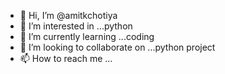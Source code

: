 - 👋 Hi, I’m @amitkchotiya
- 👀 I’m interested in ...python
- 🌱 I’m currently learning ...coding
- 💞️ I’m looking to collaborate on ...python project
- 📫 How to reach me ...

<!---
amitkchotiya/amitkchotiya is a ✨ special ✨ repository because its `README.md` (this file) appears on your GitHub profile.
You can click the Preview link to take a look at your changes.
--->

